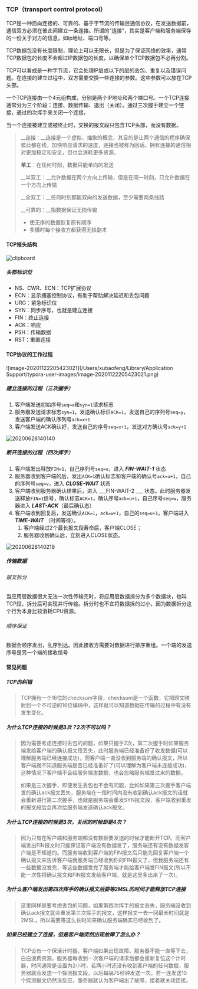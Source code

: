 ### TCP（transport control protocol）

TCP是一种面向连接的、可靠的、基于字节流的传输层通信协议，在发送数据前，通信双方必须在彼此间建立一条连接。所谓的“连接”，其实是客户端和服务端保存的一份关于对方的信息，如ip地址、端口号等。

TCP数据包没有长度限制，理论上可以无限长，但是为了保证网络的效率，通常TCP数据包的长度不会超过IP数据包的长度，以确保单个TCP数据包不必再分割。

TCP可以看成是一种字节流，它会处理IP层或以下的层的丢包、重复以及错误问题。在连接的建立过程中，双方需要交换一些连接的参数。这些参数可以放在TCP头部。

一个TCP连接由一个4元组构成，分别是两个IP地址和两个端口号。一个TCP连接通常分为三个阶段：连接、数据传输、退出（关闭）。通过三次握手建立一个链接，通过四次挥手来关闭一个连接。

当一个连接被建立或被终止时，交换的报文段只包含TCP头部，而没有数据。

> __连接：__连接是一个虚拟、抽象的概念，其目的是让两个通信的程序确保彼此都在线，加快响应请求的速度，连接也被称为回话。拥有连接的通信相对更加稳定和安全，但也会消耗更多资源。
>
> __单工__：在任何时刻，数据只能单向的发送
>
> __半双工：__允许数据在两个方向上传输，但是在同一时刻，只允许数据在一个方向上传输
>
> __全双工：__任何时刻都能双向的发送数据，至少需要两条线路
>
> __可靠的：__指数据保证无损传输
>
> - 使无序的数据恢复原有顺序
>- 多播时每个接收方都获得无损副本

#### TCP报头结构

![clipboard](https://typroa12138.oss-cn-hangzhou.aliyuncs.com/image/20200628140119.png)

##### 头部标识位

- NS、CWR、ECN：TCP扩展协议
- ECN：显示拥塞控制协议，有助于帮助解决延迟和丢包问题
- URG：紧急标识位
- SYN：同步序号，也就是建立连接
- FIN：终止连接
- ACK：响应
- PSH：传输数据
- RST：重置连接

#### TCP协议的工作过程

![image-20201122205423021](/Users/xubaofeng/Library/Application Support/typora-user-images/image-20201122205423021.png)

##### 建立连接的过程（三次握手）

1. 客户端发送初始序号`seq=x`和`syn=1`请求标志
2. 服务器发送请求标志`syn=1`，发送确认标识`ACK=1`，发送自己的序列号`seq=y`，发送客户端的确认序列号`ack=x+1`
3. 客户端发送ACK确认好，发送自己的序号`seq=x+1`，发送对方确认号`sck=y+1`

![20200628140140](https://typroa12138.oss-cn-hangzhou.aliyuncs.com/image/20200628140140.gif)

##### 断开连接的过程（四次挥手）

1. 客户端发出释放`FIN=1`，自己序列号`seq=u`，进入 ___FIN-WAIT-1___ 状态
2. 服务器收到客户端的后，发出`ACK=1`确认标志和客户端的确认号`ack=u+1`，自己的序列号`seq=v`，进入 ___CLOSE-WAIT___ 状态
3. 客户端收到服务器确认结果后，进入 ___FIN-WAIT-2 ___ 状态。此时服务器发送释放`FIN=1`信号，确认标志`ACK=1`，确认序号`ack=u+1`，自己序号`seq=w`，服务器进入 ___LAST-ACK___（最后确认态）
4. 客户端收到回复后，发送确认`ACK=1`，`ack=w+1`，自己的`seq=u+1`，客户端进入 ___TIME-WAIT___ （时间等待）。
    1. 客户端经过2个最长报文段寿命后，客户端CLOSE；
    2. 服务器收到确认后，立刻进入CLOSE状态。

![20200628140219](https://typroa12138.oss-cn-hangzhou.aliyuncs.com/image/2020/11/20201122203842911.gif)

##### 传输数据

###### 报文拆分

当应用层数据很大无法一次性传输完时，将应用层数据拆分为多个数据块，也叫TCP段，拆分后可实现并行传输。拆分时也不宜将数据拆的过小，因为数据拆分这个行为本身比较消耗CPU资源。

###### 顺序保证

数据会顺序发出，乱序到达。因此接收方需要对数据进行排序重组。一个端的发送序号是另一个端的接收信号

#### 常见问题

##### TCP的纠错

> TCP拥有一个16位的checksum字段，checksum是一个函数，它把原文映射到一个不可逆的16位编码中，这样就可以知道数据在传输的过程中有没有发生变化。

##### 为什么TCP连接的时候是3次？2次不可以吗？

> 因为需要考虑连接时丢包的问题，如果只握手2次，第二次握手时如果服务端发给客户端的确认报文段丢失，此时服务端已经准备好了收发数据(可以理解服务端已经连接成功)，而客户端一直没收到服务端的确认报文，所以客户端就不知道服务端是否已经准备好了(可以理解为客户端未连接成功)，这种情况下客户端不会给服务端发数据，也会忽略服务端发过来的数据。
>
> 如果是三次握手，即便发生丢包也不会有问题，比如如果第三次握手客户端发的确认ack报文丢失，服务端在一段时间内没有收到确认ack报文的话就会重新进行第二次握手，也就是服务端会重发SYN报文段，客户端收到重发的报文段后会再次给服务端发送确认ack报文。

##### 为什么TCP连接的时候是3次，关闭的时候却是4次？

> 因为只有在客户端和服务端都没有数据要发送的时候才能断开TCP。而客户端发出FIN报文时只能保证客户端没有数据发了，服务端还有没有数据发客户端是不知道的。而服务端收到客户端的FIN报文后只能先回复客户端一个确认报文来告诉客户端我服务端已经收到你的FIN报文了，但我服务端还有一些数据没发完，等这些数据发完了服务端才能给客户端发FIN报文(所以不能一次性将确认报文和FIN报文发给客户端，就是这里多出来了一次)。

##### 为什么客户端发出第四次挥手的确认报文后要等2MSL的时间才能释放TCP连接

> 这里同样是要考虑丢包的问题，如果第四次挥手的报文丢失，服务端没收到确认ack报文就会重发第三次挥手的报文，这样报文一去一回最长时间就是2MSL，所以需要等这么长时间来确认服务端确实已经收到了。

##### 如果已经建立了连接，但是客户端突然出现故障了怎么办？

> TCP设有一个保活计时器，客户端如果出现故障，服务器不能一直等下去，白白浪费资源。服务器每收到一次客户端的请求后都会重新复位这个计时器，时间通常是设置为2小时，若两小时还没有收到客户端的任何数据，服务器就会发送一个探测报文段，以后每隔75秒钟发送一次。若一连发送10个探测报文仍然没反应，服务器就认为客户端出了故障，接着就关闭连接。

